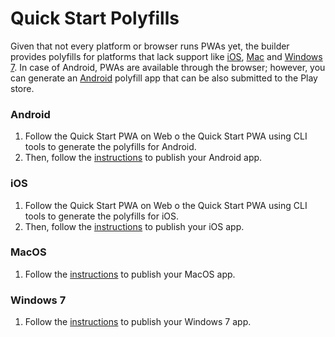 # Quick Start Polyfills

Given that not every platform or browser runs PWAs yet, the builder provides polyfills for platforms that lack support like [iOS](../tools/how-to-package-ios.md), [Mac](../tools/how-to-package-mac.md) and [Windows 7](../tools/how-to-package-windows7.md).
In case of Android, PWAs are available through the browser; however, you can generate an [Android](../tools/how-to-package-android.md) polyfill app that can be also submitted to the Play store.


### Android

1. Follow the Quick Start PWA on Web o the Quick Start PWA using CLI tools to generate the polyfills for Android.
2. Then, follow the [instructions](../tools/how-to-package-android.md) to publish your Android app.

### iOS

1. Follow the Quick Start PWA on Web o the Quick Start PWA using CLI tools to generate the polyfills for iOS.
2. Then, follow the [instructions](../tools/how-to-package-ios.md) to publish your iOS app.

### MacOS

1. Follow the [instructions](../tools/how-to-package-mac.md) to publish your MacOS app.

### Windows 7

1. Follow the [instructions](../tools/how-to-package-windows7.md) to publish your Windows 7 app.
